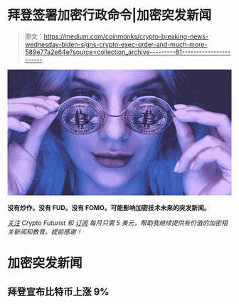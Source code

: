 # 拜登签署加密行政命令|加密突发新闻

> 原文：<https://medium.com/coinmonks/crypto-breaking-news-wednesday-biden-signs-crypto-exec-order-and-much-more-589e77a2e64e?source=collection_archive---------61----------------------->

![](img/fc0f647b51dabfa4afc035b1b66c4a38.png)

**没有炒作。没有 FUD。没有 FOMO。可能影响加密技术未来的突发新闻。**

[*关注*](/@cryptofuturist) *Crypto Futurist 和* [*订阅*](https://pacelavia.medium.com/membership) *每月只需 5 美元，帮助我继续提供有价值的加密相关新闻和教育。提前感谢！*

# 加密突发新闻

## 拜登宣布比特币上涨 9%